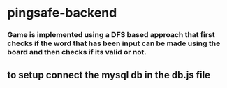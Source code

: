 # pingsafe-backend

### Game is implemented using a DFS based approach that first checks if the word that has been input can be made using the board and then checks if its valid or not.

## to setup connect the mysql db in the db.js file 